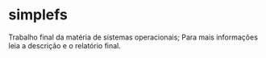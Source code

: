 # simplefs

Trabalho final da matéria de sistemas operacionais;
Para mais informações leia a descrição e o relatório final. 
